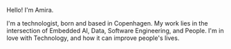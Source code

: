 
Hello! I'm Amira. 

I'm a technologist, born and based in Copenhagen. My work lies in the intersection of Embedded AI, Data, Software Engineering, and People. I'm in love with Technology, and how it can improve people's lives. 
